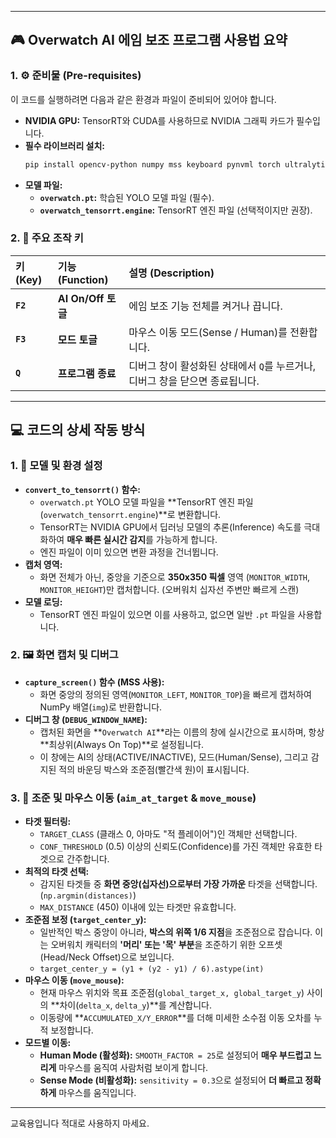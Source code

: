 
-----

## 🎮 Overwatch AI 에임 보조 프로그램 사용법 요약

### 1\. ⚙️ 준비물 (Pre-requisites)

이 코드를 실행하려면 다음과 같은 환경과 파일이 준비되어 있어야 합니다.

  * **NVIDIA GPU:** TensorRT와 CUDA를 사용하므로 NVIDIA 그래픽 카드가 필수입니다.
  * **필수 라이브러리 설치:**
    ```bash
    pip install opencv-python numpy mss keyboard pynvml torch ultralytics pywin32
    ```
  * **모델 파일:**
      * **`overwatch.pt`:** 학습된 YOLO 모델 파일 (필수).
      * **`overwatch_tensorrt.engine`:** TensorRT 엔진 파일 (선택적이지만 권장).

### 2\. 🔑 주요 조작 키

| 키 (Key) | 기능 (Function) | 설명 (Description) |
| :--- | :--- | :--- |
| **`F2`** | **AI On/Off 토글** | 에임 보조 기능 전체를 켜거나 끕니다. |
| **`F3`** | **모드 토글** | 마우스 이동 모드(Sense / Human)를 전환합니다. |
| **`Q`** | **프로그램 종료** | 디버그 창이 활성화된 상태에서 `Q`를 누르거나, 디버그 창을 닫으면 종료됩니다. |

-----

## 💻 코드의 상세 작동 방식

### 1\. 🧠 모델 및 환경 설정

  * **`convert_to_tensorrt()` 함수:**
      * `overwatch.pt` YOLO 모델 파일을 \*\*TensorRT 엔진 파일(`overwatch_tensorrt.engine`)\*\*로 변환합니다.
      * TensorRT는 NVIDIA GPU에서 딥러닝 모델의 추론(Inference) 속도를 극대화하여 **매우 빠른 실시간 감지**를 가능하게 합니다.
      * 엔진 파일이 이미 있으면 변환 과정을 건너뜁니다.
  * **캡처 영역:**
      * 화면 전체가 아닌, 중앙을 기준으로 **350x350 픽셀** 영역 (`MONITOR_WIDTH`, `MONITOR_HEIGHT`)만 캡처합니다. (오버워치 십자선 주변만 빠르게 스캔)
  * **모델 로딩:**
      * TensorRT 엔진 파일이 있으면 이를 사용하고, 없으면 일반 `.pt` 파일을 사용합니다.

### 2\. 🖼️ 화면 캡처 및 디버그

  * **`capture_screen()` 함수 (MSS 사용):**
      * 화면 중앙의 정의된 영역(`MONITOR_LEFT`, `MONITOR_TOP`)을 빠르게 캡처하여 NumPy 배열(`img`)로 반환합니다.
  * **디버그 창 (`DEBUG_WINDOW_NAME`):**
      * 캡처된 화면을 \*\*`Overwatch AI`\*\*라는 이름의 창에 실시간으로 표시하며, 항상 \*\*최상위(Always On Top)\*\*로 설정됩니다.
      * 이 창에는 AI의 상태(ACTIVE/INACTIVE), 모드(Human/Sense), 그리고 감지된 적의 바운딩 박스와 조준점(빨간색 원)이 표시됩니다.

### 3\. 🎯 조준 및 마우스 이동 (`aim_at_target` & `move_mouse`)

  * **타겟 필터링:**
      * `TARGET_CLASS` (클래스 0, 아마도 "적 플레이어")인 객체만 선택합니다.
      * `CONF_THRESHOLD` (0.5) 이상의 신뢰도(Confidence)를 가진 객체만 유효한 타겟으로 간주합니다.
  * **최적의 타겟 선택:**
      * 감지된 타겟들 중 **화면 중앙(십자선)으로부터 가장 가까운** 타겟을 선택합니다. (`np.argmin(distances)`)
      * `MAX_DISTANCE` (450) 이내에 있는 타겟만 유효합니다.
  * **조준점 보정 (`target_center_y`):**
      * 일반적인 박스 중앙이 아니라, **박스의 위쪽 1/6 지점**을 조준점으로 잡습니다. 이는 오버워치 캐릭터의 **'머리' 또는 '목' 부분**을 조준하기 위한 오프셋(Head/Neck Offset)으로 보입니다.
      * `target_center_y = (y1 + (y2 - y1) / 6).astype(int)`
  * **마우스 이동 (`move_mouse`):**
      * 현재 마우스 위치와 목표 조준점(`global_target_x, global_target_y`) 사이의 \*\*차이(`delta_x`, `delta_y`)\*\*를 계산합니다.
      * 이동량에 \*\*`ACCUMULATED_X/Y_ERROR`\*\*를 더해 미세한 소수점 이동 오차를 누적 보정합니다.
  * **모드별 이동:**
      * **Human Mode (활성화):** `SMOOTH_FACTOR = 25`로 설정되어 **매우 부드럽고 느리게** 마우스를 움직여 사람처럼 보이게 합니다.
      * **Sense Mode (비활성화):** `sensitivity = 0.3`으로 설정되어 **더 빠르고 정확하게** 마우스를 움직입니다.
-----
교육용입니다 적대로 사용하지 마세요.

